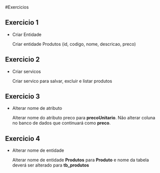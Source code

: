 #Exercicios

## Exercicio 1
* Criar Entidade

  Criar entidade Produtos (id, codigo, nome, descricao, preco)

## Exercicio 2
* Criar servicos

  Criar servico para salvar, excluir e listar produtos

## Exercicio 3
* Alterar nome de atributo

  Alterar nome do atributo preco para **precoUnitario**. Não alterar coluna no banco de dados que continuará como **preco**.

## Exercicio 4
* Alterar nome de entidade

  Alterar nome de entidade **Produtos** para **Produto** e nome da tabela deverá ser alterado para **tb_produtos**


